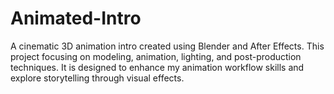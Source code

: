 # Animated-Intro
A cinematic 3D animation intro created using Blender and After Effects. This project  focusing on modeling, animation, lighting, and post-production techniques. It is designed to enhance my animation workflow skills and explore storytelling through visual effects.
